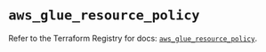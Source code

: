 # `aws_glue_resource_policy`

Refer to the Terraform Registry for docs: [`aws_glue_resource_policy`](https://registry.terraform.io/providers/hashicorp/aws/6.3.0/docs/resources/glue_resource_policy).

